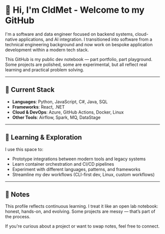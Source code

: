 # 👋 Hi, I'm CldMet - Welcome to my GitHub

I'm a software and data engineer focused on backend systems, cloud-native applications, and AI integration. I transitioned into software from a technical engineering background and now work on bespoke application development within a modern tech stack.

This GitHub is my public dev notebook — part portfolio, part playground. Some projects are polished, some are experimental, but all reflect real learning and practical problem solving.

---

## 🧰 Current Stack

- **Languages**: Python, JavaScript, C#, Java, SQL
- **Frameworks**: React, .NET
- **Cloud & DevOps**: Azure, GitHub Actions, Docker, Linux
- **Other Tools**: Airflow, Spark, MQ, DataStage

---

## 🚧 Learning & Exploration

I use this space to:

- Prototype integrations between modern tools and legacy systems
- Learn container orchestration and CI/CD pipelines
- Experiment with different languages, patterns, and frameworks
- Streamline my dev workflows (CLI-first dev, Linux, custom workflows)

---

## 📌 Notes

This profile reflects continuous learning. I treat it like an open lab notebook: honest, hands-on, and evolving. Some projects are messy — that’s part of the process.

If you're curious about a project or want to swap notes, feel free to connect.
